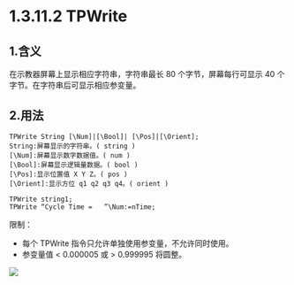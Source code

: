 # 1.3.11.2 TPWrite

## 1.含义

在示教器屏幕上显示相应字符串，字符串最长 80 个字节，屏幕每行可显示 40 个字节。在字符串后可显示相应参变量。

## 2.用法

```
TPWrite String [\Num]|[\Bool]| [\Pos]|[\Orient];
String:屏幕显示的字符串。( string )  
[\Num]:屏幕显示数字数据值。( num ) 
[\Bool]:屏幕显示逻辑量数据。( bool ) 
[\Pos]:显示位置值 X Y Z。( pos ) 
[\Orient]:显示方位 q1 q2 q3 q4。( orient )
```

```
TPWrite string1;
TPWrite “Cycle Time =   ”\Num:=nTime;
```

限制：

- 每个 TPWrite 指令只允许单独使用参变量，不允许同时使用。
- 参变量值 < 0.000005 或 > 0.999995 将圆整。

![](D:\机器人竞赛\docsifynet\docs\picture\tpwrite.png)